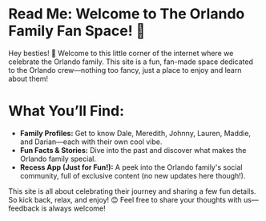 # Read Me: Welcome to The Orlando Family Fan Space! 🌟

Hey besties! 👋 Welcome to this little corner of the internet where we celebrate the Orlando family. This site is a fun, fan-made space dedicated to the Orlando crew—nothing too fancy, just a place to enjoy and learn about them!

# What You’ll Find:
- **Family Profiles:** Get to know Dale, Meredith, Johnny, Lauren, Maddie, and Darian—each with their own cool vibe.
- **Fun Facts & Stories:** Dive into the past and discover what makes the Orlando family special.
- **Recess App (Just for Fun!):** A peek into the Orlando family's social community, full of exclusive content (no new updates here though!).

This site is all about celebrating their journey and sharing a few fun details. So kick back, relax, and enjoy! 😊 Feel free to share your thoughts with us—feedback is always welcome!
